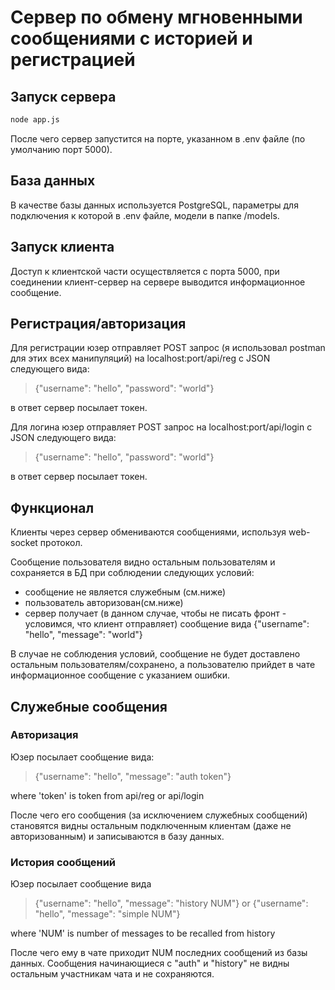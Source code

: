 # Сервер по обмену мгновенными сообщениями с историей и регистрацией #

## Запуск сервера ##
```sh
node app.js
```
После чего сервер запустится на порте, указанном в .env файле (по умолчанию порт 5000).

## База данных ##
В качестве базы данных используется PostgreSQL, параметры для подключения к которой в .env файле, модели в папке /models.

## Запуск клиента ##
Доступ к клиентской части осуществляется с порта 5000, при соединении клиент-сервер на сервере выводится информационное сообщение.

## Регистрация/авторизация ##
Для регистрации юзер отправляет POST запрос (я использовал postman для этих всех манипуляций) на localhost:port/api/reg с JSON следующего вида: 
>{"username": "hello", "password": "world"}

в ответ сервер посылает токен.

Для логина юзер отправляет POST запрос на localhost:port/api/login с JSON следующего вида: 
>{"username": "hello", "password": "world"}

в ответ сервер посылает токен.



## Функционал ##

Клиенты через сервер обмениваются сообщениями, используя web-socket протокол.

Сообщение пользователя видно остальным пользователям и сохраняется в БД при соблюдении следующих условий:
* сообщение не является служебным (см.ниже)
* пользователь авторизован(см.ниже)
* сервер получает (в данном случае, чтобы не писать фронт - условимся, что клиент отправляет) сообщение вида 
{"username": "hello", "message": "world"}

В случае не соблюдения условий, сообщение не будет доставлено остальным пользователям/сохранено, а пользователю прийдет в чате информационное сообщение с указанием ошибки.

## Служебные сообщения ##
### Авторизация ###
Юзер посылает сообщение вида:
>{"username": "hello", "message": "auth token"}

 where 'token' is token from api/reg or api/login

После чего его сообщения (за исключением служебных сообщений) становятся видны остальным подключенным клиентам (даже не авторизованным) и записываются в базу данных.
### История сообщений ###
Юзер посылает сообщение вида
>{"username": "hello", "message": "history NUM"} or {"username": "hello", "message": "simple NUM"}

where 'NUM' is number of messages to be recalled from history 

После чего ему в чате приходит NUM последних сообщений из базы данных.
Сообщения начинающиеся с "auth" и "history" не видны остальным участникам чата и не сохраняются.
